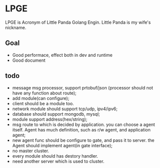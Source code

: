 # LPGE

LPGE is Acronym of Little Panda Golang Engin. Little Panda is my wife's nickname.

## Goal

+ Good performace, effect both in dev and runtime
+ Good document

## todo

+ message msg processor, support prtobuf/json (processor should not have any function about route);
+ add module(can configure);
+ client should be a module too.
+ network module should support tcp/udp, ipv4/ipv6;
+ database should support mongodb, mysql;
+ module support address(hex/string);
+ msg route to which is decided by application. you can choose a agent itself. Agent has much definition, such as 
	r/w agent, and application agent;
+ new agent func should be configure to gate, and pass it to server. the Agent should implement agent(in gate interface);
+ no master cluster.
+ every module should has destory handler.
+ need another server which is used to cluster.
